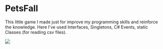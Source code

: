 # PetsFall
This little game I made just for improve my programming skills and reinforce the knowledge. Here I've used Interfaces, Singletons, C# Events, static Classes (for reading csv files).

![](Gif/PetsFallGif.gif)

